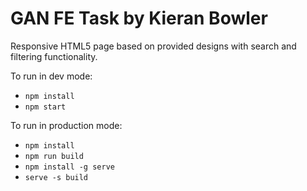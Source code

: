 # GAN FE Task by Kieran Bowler

Responsive HTML5 page based on provided designs with search and filtering functionality.

To run in dev mode:
- `npm install`
- `npm start`

To run in production mode:
- `npm install`
- `npm run build`
- `npm install -g serve`
- `serve -s build`